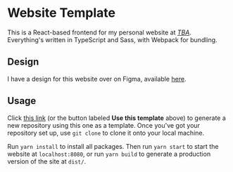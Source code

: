 # Website Template

This is a React-based frontend for my personal website at [*TBA*](example.com).
Everything's written in TypeScript and Sass, with Webpack for bundling.

## Design

I have a design for this website over on Figma, available [here](https://www.figma.com/file/XBzmHgzkKn8wXyH6EJAW9r/Personal-Website?node-id=0%3A1).

## Usage

Click [this link](https://github.com/arjunr00/website-template/generate) (or the button labeled **Use this template** above) to generate a new repository using this one as a template.
Once you've got your repository set up, use `git clone` to clone it onto your local machine.

Run `yarn install` to install all packages.
Then run `yarn start` to start the website at `localhost:8080`, or run `yarn build` to generate a production version of the site at `dist/`.
